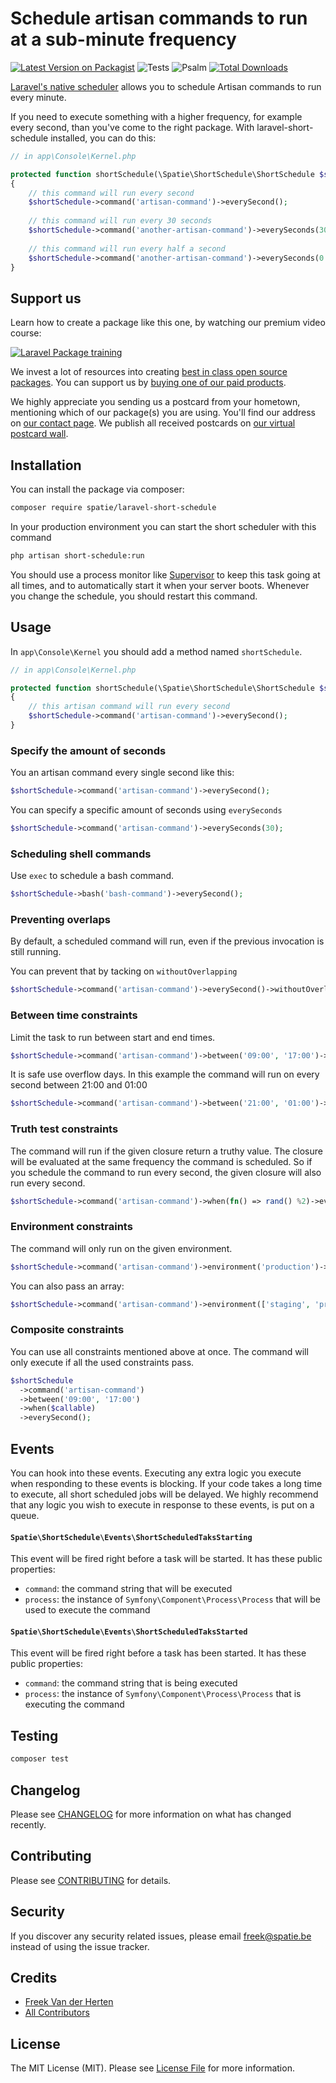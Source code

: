 # Schedule artisan commands to run at a sub-minute frequency

[![Latest Version on Packagist](https://img.shields.io/packagist/v/spatie/laravel-short-schedule.svg?style=flat-square)](https://packagist.org/packages/spatie/laravel-short-schedule)
![Tests](https://github.com/spatie/laravel-short-schedule/workflows/Tests/badge.svg)
![Psalm](https://github.com/spatie/laravel-short-schedule/workflows/Psalm/badge.svg)
[![Total Downloads](https://img.shields.io/packagist/dt/spatie/laravel-short-schedule.svg?style=flat-square)](https://packagist.org/packages/spatie/laravel-short-schedule)

[Laravel's native scheduler](https://laravel.com/docs/master/scheduling) allows you to schedule Artisan commands to run every minute. 

If you need to execute something with a higher frequency, for example every second, than you've come to the right package. With laravel-short-schedule installed, you can do this:

```php
// in app\Console\Kernel.php

protected function shortSchedule(\Spatie\ShortSchedule\ShortSchedule $shortSchedule)
{
    // this command will run every second
    $shortSchedule->command('artisan-command')->everySecond();
    
    // this command will run every 30 seconds
    $shortSchedule->command('another-artisan-command')->everySeconds(30);
    
    // this command will run every half a second
    $shortSchedule->command('another-artisan-command')->everySeconds(0.5);
}
```

## Support us

Learn how to create a package like this one, by watching our premium video course:

[![Laravel Package training](https://spatie.be/github/package-training.jpg)](https://laravelpackage.training)

We invest a lot of resources into creating [best in class open source packages](https://spatie.be/open-source). You can support us by [buying one of our paid products](https://spatie.be/open-source/support-us).

We highly appreciate you sending us a postcard from your hometown, mentioning which of our package(s) you are using. You'll find our address on [our contact page](https://spatie.be/about-us). We publish all received postcards on [our virtual postcard wall](https://spatie.be/open-source/postcards).

## Installation

You can install the package via composer:

```bash
composer require spatie/laravel-short-schedule
```

In your production environment you can start the short scheduler with this command

```bash
php artisan short-schedule:run
```

You should use a process monitor like [Supervisor](http://supervisord.org/index.html) to keep this task going at all times, and to automatically start it when your server boots. Whenever you change the schedule, you should restart this command.

## Usage

In `app\Console\Kernel` you should add a method named `shortSchedule`.

```php
// in app\Console\Kernel.php

protected function shortSchedule(\Spatie\ShortSchedule\ShortSchedule $shortSchedule)
{
    // this artisan command will run every second
    $shortSchedule->command('artisan-command')->everySecond();
}
```

### Specify the amount of seconds

You an artisan command every single second like this:

```php
$shortSchedule->command('artisan-command')->everySecond();
```

You can specify a specific amount of seconds using `everySeconds`

```php
$shortSchedule->command('artisan-command')->everySeconds(30);
```

 ### Scheduling shell commands
 
 Use `exec` to schedule a bash command.
 
```php
$shortSchedule->bash('bash-command')->everySecond();
```
 
 ### Preventing overlaps
 
 By default, a scheduled command will run, even if the previous invocation is still running.
 
 You can prevent that by tacking on `withoutOverlapping`
 
```php
$shortSchedule->command('artisan-command')->everySecond()->withoutOverlapping();
```
 
 ### Between time constraints
 
 Limit the task to run between start and end times.
 
 ```php
 $shortSchedule->command('artisan-command')->between('09:00', '17:00')->everySecond();
 ```

It is safe use overflow days. In this example the command will run on every second between 21:00 and 01:00

 ```php
 $shortSchedule->command('artisan-command')->between('21:00', '01:00')->everySecond();
 ```
 
 ### Truth test constraints
 
 The command will run if the given closure return a truthy value. The closure will be evaluated at the same frequency the command is scheduled. So if you schedule the command to run every second, the given closure will also run every second.
 
```php
$shortSchedule->command('artisan-command')->when(fn() => rand() %2)->everySecond();
```

 ### Environment constraints
 
 The command will only run on the given environment.
 
 ```php
 $shortSchedule->command('artisan-command')->environment('production')->everySecond();
 ```

You can also pass an array:

 ```php
 $shortSchedule->command('artisan-command')->environment(['staging', 'production'])->everySecond();
 ```

### Composite constraints

You can use all constraints mentioned above at once. The command will only execute if all the used constraints pass.

 ```php
 $shortSchedule
   ->command('artisan-command')
   ->between('09:00', '17:00')
   ->when($callable)
   ->everySecond();
 ```

## Events

You can hook into these events. Executing any extra logic you execute when responding to these events is blocking. If your code takes a long time to execute, all short scheduled jobs will be delayed. We highly recommend that any logic you wish to execute in response to these events, is put on a queue. 

#### `Spatie\ShortSchedule\Events\ShortScheduledTaksStarting`

This event will be fired right before a task will be started. It has these public properties:

- `command`: the command string that will be executed
- `process`: the instance of `Symfony\Component\Process\Process` that will be used to execute the command

#### `Spatie\ShortSchedule\Events\ShortScheduledTaksStarted`

This event will be fired right before a task has been started. It has these public properties:

- `command`: the command string that is being executed
- `process`: the instance of `Symfony\Component\Process\Process` that is executing the command

## Testing

``` bash
composer test
```

## Changelog

Please see [CHANGELOG](CHANGELOG.md) for more information on what has changed recently.

## Contributing

Please see [CONTRIBUTING](CONTRIBUTING.md) for details.

## Security

If you discover any security related issues, please email freek@spatie.be instead of using the issue tracker.

## Credits

- [Freek Van der Herten](https://github.com/freekmurze)
- [All Contributors](../../contributors)

## License

The MIT License (MIT). Please see [License File](LICENSE.md) for more information.
